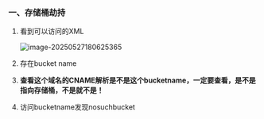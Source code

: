 ### 一、存储桶劫持

1. 看到可以访问的XML

   ![image-20250527180625365](C:\Users\33940\AppData\Roaming\Typora\typora-user-images\image-20250527180625365.png)

2. 存在bucket name

3. **查看这个域名的CNAME解析是不是这个bucketname，一定要查看，是不是指向存储桶，不是就不是！**

4. 访问bucketname发现nosuchbucket

